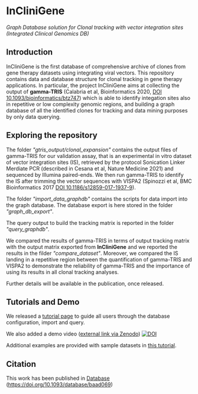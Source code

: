 # InCliniGene
_Graph Database solution for Clonal tracking with vector integration sites (Integrated Clinical Genomics DB)_

## Introduction

InCliniGene is the first database of comprehensive archive of clones from gene therapy datasets using integrating viral vectors.
This repository contains data and database structure for clonal tracking in gene therapy applications. In particular, the project InCliniGene aims at collecting the output of **gamma-TRIS** (Calabria et al, Bioinformatics 2020, [DOI 10.1093/bioinformatics/btz747](https://doi.org/10.1093/bioinformatics/btz747)) which is able to identify integation sites also in repetitive or low complexity genomic regions, and building a graph database of all the identified clones for tracking and data mining purposes by only data querying.

## Exploring the repository

The folder *"gtris_output/clonal_expansion"* contains the output files of gamma-TRIS for our validation assay, that is an experimental in vitro dataset of vector integration sites (IS), retrieved by the protocol Sonication Linker Merdiate PCR (described in Cesana et al, Nature Medicine 2021) and sequenced by Illumina paired-ends. We then run gamma-TRIS to identify the IS after trimming the vector sequences with VISPA2 (Spinozzi et al, BMC Bioinformatics 2017 [DOI 10.1186/s12859-017-1937-9](https://doi.org/10.1186/s12859-017-1937-9)).

The folder *"import_data_graphdb"* contains the scripts for data import into the graph database. The database export is here stored in the folder *"graph_db_export"*.

The query output to build the tracking matrix is reported in the folder *"query_graphdb"*.

We compared the results of gamma-TRIS in terms of output tracking matrix with the output matrix exported from **InCliniGene** and we reported the results in the filder *"compare_dataset"*. Moreover, we compared the IS landing in a repetitive region between the quantification of gamma-TRIS and VISPA2 to demonstrate the reliability of gamma-TRIS and the importance of using its results in all clonal tracking analyses.

Further details will be available in the publication, once released.

## Tutorials and Demo

We released a [tutorial page](TUTORIAL_explore.md) to guide all users through the database configuration, import and query.

We also added a demo video ([external link via Zenodo](https://doi.org/10.5281/zenodo.8102448)) [![DOI](https://zenodo.org/badge/DOI/10.5281/zenodo.8102448.svg)](https://doi.org/10.5281/zenodo.8102448)

Additional examples are provided with sample datasets in [this tutorial](TUTORIAL_utils.md).

## Citation
This work has been published in [Database](https://academic.oup.com/database/article/doi/10.1093/database/baad069/7342407?searchresult=1) (https://doi.org/10.1093/database/baad069)
